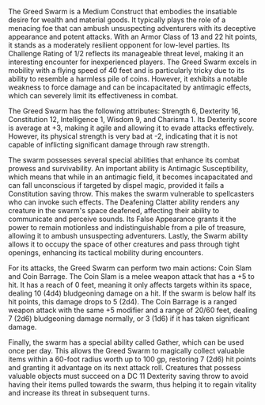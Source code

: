 The Greed Swarm is a Medium Construct that embodies the insatiable desire for wealth and material goods. It typically plays the role of a menacing foe that can ambush unsuspecting adventurers with its deceptive appearance and potent attacks. With an Armor Class of 13 and 22 hit points, it stands as a moderately resilient opponent for low-level parties. Its Challenge Rating of 1/2 reflects its manageable threat level, making it an interesting encounter for inexperienced players. The Greed Swarm excels in mobility with a flying speed of 40 feet and is particularly tricky due to its ability to resemble a harmless pile of coins. However, it exhibits a notable weakness to force damage and can be incapacitated by antimagic effects, which can severely limit its effectiveness in combat.

The Greed Swarm has the following attributes: Strength 6, Dexterity 16, Constitution 12, Intelligence 1, Wisdom 9, and Charisma 1. Its Dexterity score is average at +3, making it agile and allowing it to evade attacks effectively. However, its physical strength is very bad at -2, indicating that it is not capable of inflicting significant damage through raw strength.

The swarm possesses several special abilities that enhance its combat prowess and survivability. An important ability is Antimagic Susceptibility, which means that while in an antimagic field, it becomes incapacitated and can fall unconscious if targeted by dispel magic, provided it fails a Constitution saving throw. This makes the swarm vulnerable to spellcasters who can invoke such effects. The Deafening Clatter ability renders any creature in the swarm's space deafened, affecting their ability to communicate and perceive sounds. Its False Appearance grants it the power to remain motionless and indistinguishable from a pile of treasure, allowing it to ambush unsuspecting adventurers. Lastly, the Swarm ability allows it to occupy the space of other creatures and pass through tight openings, enhancing its tactical mobility during encounters.

For its attacks, the Greed Swarm can perform two main actions: Coin Slam and Coin Barrage. The Coin Slam is a melee weapon attack that has a +5 to hit. It has a reach of 0 feet, meaning it only affects targets within its space, dealing 10 (4d4) bludgeoning damage on a hit. If the swarm is below half its hit points, this damage drops to 5 (2d4). The Coin Barrage is a ranged weapon attack with the same +5 modifier and a range of 20/60 feet, dealing 7 (2d6) bludgeoning damage normally, or 3 (1d6) if it has taken significant damage. 

Finally, the swarm has a special ability called Gather, which can be used once per day. This allows the Greed Swarm to magically collect valuable items within a 60-foot radius worth up to 100 gp, restoring 7 (2d6) hit points and granting it advantage on its next attack roll. Creatures that possess valuable objects must succeed on a DC 11 Dexterity saving throw to avoid having their items pulled towards the swarm, thus helping it to regain vitality and increase its threat in subsequent turns.